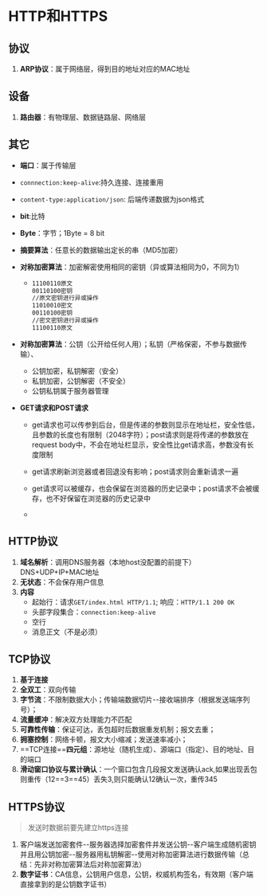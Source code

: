 # HTTP和HTTPS

## 协议

1. **ARP协议**：属于网络层，得到目的地址对应的MAC地址

## 设备

1. **路由器**：有物理层、数据链路层、网络层

## 其它

- **端口**：属于传输层

- `connnection:keep-alive`:持久连接、连接重用

- `content-type:application/json`: 后端传递数据为json格式

- **bit**:比特

- **Byte**：字节；1Byte = 8 bit

- **摘要算法**：任意长的数据输出定长的串（MD5加密）

- **对称加密算法**：加密解密使用相同的密钥（异或算法相同为0，不同为1）

  - ```tex
    11100110原文
    00110100密钥
    //原文密钥进行异或操作
    11010010密文
    00110100密钥
    //密文密钥进行异或操作
    11100110原文
    ```

- **对称加密算法**：公钥（公开给任何人用）；私钥（严格保密，不参与数据传输）、

  - 公钥加密，私钥解密（安全）
  - 私钥加密，公钥解密（不安全）
  - 公钥私钥属于服务器管理

- **GET请求和POST请求**

  - get请求也可以传参到后台，但是传递的参数则显示在地址栏，安全性低，且参数的长度也有限制（2048字符）；post请求则是将传递的参数放在request body中，不会在地址栏显示，安全性比get请求高，参数没有长度限制

  - get请求刷新浏览器或者回退没有影响；post请求则会重新请求一遍
  - get请求可以被缓存，也会保留在浏览器的历史记录中；post请求不会被缓存，也不好保留在浏览器的历史记录中
  - 

##  HTTP协议

1. **域名解析**：调用DNS服务器（本地host没配置的前提下）DNS+UDP+IP+MAC地址
2.  **无状态**：不会保存用户信息
3. **内容**
   - 起始行：请求`GET/index.html HTTP/1.1`; 响应：`HTTP/1.1 200 OK`
   - 头部字段集合：`connection:keep-alive`
   - 空行
   - 消息正文（不是必须）

## TCP协议

1. **基于连接**
2. **全双工**：双向传输
3. **字节流**：不限制数据大小；传输端数据切片--接收端排序（根据发送端序列号）；
4. **流量缓冲**：解决双方处理能力不匹配
5. **可靠性传输**：保证可达，丢包超时后数据重发机制；报文去重；
6. **拥塞控制**：网络卡顿，报文大小缩减；发送速率减小；
7. ==TCP连接==**四元组**：源地址（随机生成）、源端口（指定）、目的地址、目的端口
8. **滑动窗口协议与累计确认**：一个窗口包含几段报文发送确认ack,如果出现丢包则重传（12==3==45）丢失3,则只能确认12确认一次，重传345

## HTTPS协议

> 发送时数据前要先建立https连接

1. 客户端发送加密套件--服务器选择加密套件并发送公钥--客户端生成随机密钥并且用公钥加密--服务器用私钥解密--使用对称加密算法进行数据传输（总结：先非对称加密算法后对称加密算法）
2. **数字证书**：CA信息，公钥用户信息，公钥，权威机构签名，有效期（客户端直接拿到的是公钥数字证书）